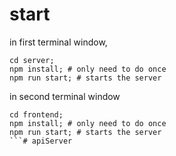  # start

in first terminal window, 

```
cd server;
npm install; # only need to do once
npm run start; # starts the server
```

in second terminal window

```
cd frontend;
npm install; # only need to do once
npm run start; # starts the server
```# apiServer
